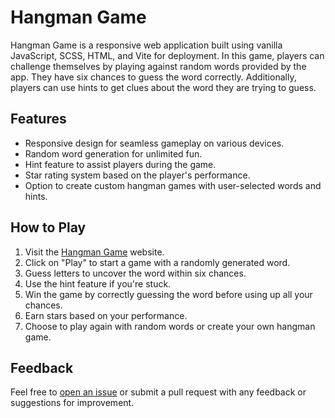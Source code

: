 # Hangman Game

Hangman Game is a responsive web application built using vanilla JavaScript, SCSS, HTML, and Vite for deployment. In this game, players can challenge themselves by playing against random words provided by the app. They have six chances to guess the word correctly. Additionally, players can use hints to get clues about the word they are trying to guess.

## Features

- Responsive design for seamless gameplay on various devices.
- Random word generation for unlimited fun.
- Hint feature to assist players during the game.
- Star rating system based on the player's performance.
- Option to create custom hangman games with user-selected words and hints.

## How to Play

1. Visit the [Hangman Game](https://hangman-project-vite-app.netlify.app/) website.
2. Click on "Play" to start a game with a randomly generated word.
3. Guess letters to uncover the word within six chances.
4. Use the hint feature if you're stuck.
5. Win the game by correctly guessing the word before using up all your chances.
6. Earn stars based on your performance.
7. Choose to play again with random words or create your own hangman game.

## Feedback

Feel free to [open an issue](https://github.com/your-username/hangman-game/issues) or submit a pull request with any feedback or suggestions for improvement.

